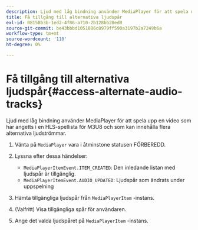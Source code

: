 ```yaml
---
description: Ljud med låg bindning använder MediaPlayer för att spela upp en video som har angetts i en HLS-spellista för M3U8 och som kan innehålla flera alternativa ljudströmmar.
title: Få tillgång till alternativa ljudspår
exl-id: 08158b3b-1ed2-4f86-a710-2b128bb28ed0
source-git-commit: be43bbbd1051886c8979ff590a3197b2a7249b6a
workflow-type: tm+mt
source-wordcount: '110'
ht-degree: 0%

---
```


# Få tillgång till alternativa ljudspår{#access-alternate-audio-tracks}

Ljud med låg bindning använder MediaPlayer för att spela upp en video som har angetts i en HLS-spellista för M3U8 och som kan innehålla flera alternativa ljudströmmar.

1. Vänta på `MediaPlayer` vara i åtminstone statusen FÖRBEREDD.
1. Lyssna efter dessa händelser:

   * `MediaPlayerItemEvent.ITEM_CREATED`: Den inledande listan med ljudspår är tillgänglig.
   * `MediaPlayerItemEvent.AUDIO_UPDATED`: Ljudspår som ändrats under uppspelning

1. Hämta tillgängliga ljudspår från `MediaPlayerItem` -instans.
1. (Valfritt) Visa tillgängliga spår för användaren.
1. Ange det valda ljudspåret på `MediaPlayerItem` -instans.
